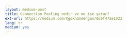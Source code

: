```yaml
---
layout: medium-post
title: Connection Pooling nedir ve ne işe yarar?
ext-url: https://medium.com/@gokhansengun/dd9f472e1023
lang: tr
medium: yes 
---
```

